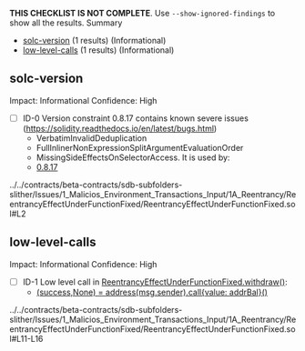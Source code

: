 **THIS CHECKLIST IS NOT COMPLETE**. Use `--show-ignored-findings` to show all the results.
Summary
 - [solc-version](#solc-version) (1 results) (Informational)
 - [low-level-calls](#low-level-calls) (1 results) (Informational)
## solc-version
Impact: Informational
Confidence: High
 - [ ] ID-0
Version constraint 0.8.17 contains known severe issues (https://solidity.readthedocs.io/en/latest/bugs.html)
	- VerbatimInvalidDeduplication
	- FullInlinerNonExpressionSplitArgumentEvaluationOrder
	- MissingSideEffectsOnSelectorAccess.
It is used by:
	- [0.8.17](../../contracts/beta-contracts/sdb-subfolders-slither/Issues/1_Malicios_Environment_Transactions_Input/1A_Reentrancy/ReentrancyEffectUnderFunctionFixed/ReentrancyEffectUnderFunctionFixed.sol#L2)

../../contracts/beta-contracts/sdb-subfolders-slither/Issues/1_Malicios_Environment_Transactions_Input/1A_Reentrancy/ReentrancyEffectUnderFunctionFixed/ReentrancyEffectUnderFunctionFixed.sol#L2


## low-level-calls
Impact: Informational
Confidence: High
 - [ ] ID-1
Low level call in [ReentrancyEffectUnderFunctionFixed.withdraw()](../../contracts/beta-contracts/sdb-subfolders-slither/Issues/1_Malicios_Environment_Transactions_Input/1A_Reentrancy/ReentrancyEffectUnderFunctionFixed/ReentrancyEffectUnderFunctionFixed.sol#L11-L16):
	- [(success,None) = address(msg.sender).call{value: addrBal}()](../../contracts/beta-contracts/sdb-subfolders-slither/Issues/1_Malicios_Environment_Transactions_Input/1A_Reentrancy/ReentrancyEffectUnderFunctionFixed/ReentrancyEffectUnderFunctionFixed.sol#L14)

../../contracts/beta-contracts/sdb-subfolders-slither/Issues/1_Malicios_Environment_Transactions_Input/1A_Reentrancy/ReentrancyEffectUnderFunctionFixed/ReentrancyEffectUnderFunctionFixed.sol#L11-L16


